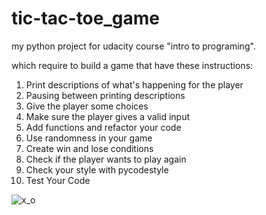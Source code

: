 # tic-tac-toe_game
my python project for udacity course "intro to programing".

 which require to build a game that have these instructions:
 
 1. Print descriptions of what's happening for the player
 2. Pausing between printing descriptions
 3. Give the player some choices
 4. Make sure the player gives a valid input
 5. Add functions and refactor your code
 6. Use randomness in your game
 7. Create win and lose conditions
 8. Check if the player wants to play again
 9. Check your style with pycodestyle
 10. Test Your Code
 
 
 ![x_o](https://user-images.githubusercontent.com/94840939/201628896-046425ad-6a60-499c-9786-b90a0c095a78.png)




